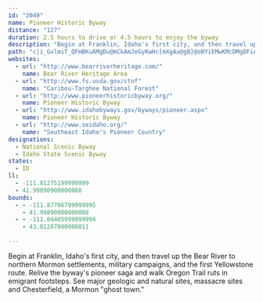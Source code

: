 ```yaml
---
id: "2049"
name: Pioneer Historic Byway
distance: "127"
duration: 2.5 hours to drive or 4.5 hours to enjoy the byway
description: "Begin at Franklin, Idaho's first city, and then travel up the Bear River to northern Mormon settlements, military campaigns, and the first Yellowstone route. Relive the byway's pioneer saga and walk Oregon Trail ruts in emigrant footsteps. See major geologic and natural sites, massacre sites and Chesterfield, a Mormon \"ghost town.\""
path: "c|i_GvlmiT_QFmBKuAMgDu@mCkAmJeGyKwHc[mXgAu@gB}@oBYiEMwKMcDMgDFiAFyCp@aBp@o_Abf@_GrC_ExAwFdAcr@dIaQ`B_OjA{M`@wBX_Cv@}BfA}A`AkBdBwBdDyjA|zB{FxJcHtMeMbXcDzH_Tfd@kVri@uPd^eBnCaZj_@gKdNmBtBkEdGoCxDa@b@WRUNIB]F_DAwVOqlALeC^}Ar@gE{G[w@e@wBIcA?eu@I}Fe@uDgAmEo@_BsAuBuCiDsx@_{@gHiIaDeFoD_HkZum@qGoNuAiCaA_BiCeDeCkCqAaAkp@w`@gYqQoCwAsEuA{Fs@sDLcF~@yAl@{[`OufA~e@sEzBg_@lPeBh@iCb@mDXsA?cDKs{@yIaEy@uBu@wBeAgH{EiEsBiBe@{DYyDRoB`@gC~@sY`RaElB}iA|c@aJzCaHrAiFl@uNdAe`AlGyCJaKLcD?{l@qBwIaAoHgB_DgAyDeBqe@kY_S{KmSkKeEgDsh@{j@kD_F}o@qdAaDuEoBsBkDsCgAm@s`@iPcEyBeBwAaG{FmB_CoCoCqPuQoG{GgE}DwKcIii@y]_JeHkEgEcFoGq\\kf@{]yh@cE{FmCyEyCuGsAeFkB}IgDuR}AmEm@kAyAmBeA_AaM_GsC}AgEkByCeA}ESqEm@wIyByCkBiAaAw@eAoAgCy@wB[oAg@qCMaBMmEn@oXEyD[aHaAaHmTwwAu@_EsAmEyAgDiBkDqK{NqBuDeAgDe@sBo@_ESmFE{BNmM?uCYeEe@gCi@cBw@}AkC}CgDaB_RkGsBaAcB{A_AkAkHgKuAkA}@i@cCy@sFKiO?kGRkARmCx@sQhHuCxA}ErDiBdBiNtOqHrIyCnCmC~A}B|@uBf@cBR{E?_Da@qDeAkC{AiDwC}OiUsCoDoBcByBsAcDgAmBYaCMoER_w@`OcBRsCJ{DEoEk@aHqAiCGwBJcDz@iAd@_C~AwHnIcDvCqFfEkm@d^oErCqFdCmB^cCL_DSsBe@gy@iZcFaBeGgAoFk@{FQod@a@sTCmIh@gXhE}DXcB?wCKuAOmTyDwIq@ia@K}E\\sH~@yhAtOaJxBqHnCuIxEyFfEkKrJqF`EsCjAmAXkCNupAOgz@e@wmAFsmCU_b@Dg^KwhAFcbA?af@Mkc@De_Cm@qiBWasBD_u@^DuJCy`@Dw[GwISwImAaUqAiOeMwdAyOyxBiCe`@aB{NuAuOmCq`@oD_f@o@{Fi@yDyPy~@m@eFQaGTeHx@aGdb@mdCbBmKbA{INoLTieB{MHkKKByc@?mEOcCSoBYqAu@oBmAcBy@y@yAaAm@SoAK_BEmaBPuNEmBSuBe@aDyA_OoKgBcAoDyAog@uNcBi@uFeCiDsByDqC}g@mc@qF_EaFmC{e@sUmE}AsCSgaB?gcFScsHsBeBW{Bk@{A{@}VeW_RaSuD_DaAm@wDwAwIsBiBSmDMaGDu@K}CeAwF{FaJcL{DwDuAm@oCa@wBIaOG_CQoD{@_VmJ{Dy@mb@mHkBAmKfCqC^kBF{Mf@qSb@sUS{@R}Al@uP~L}BnAs@Vo@F}AQ{MmFoRqGqEU_NbB_H~@oBd@mDnBgIlF}@ViCDi@KsTsIoC_B{CgDkOcT}AmCe@sAk@yC]yCS_CBoBR_Bt@_EB{@Ck@[sBw@qAm\\kYwC{B}Aq@yAW_BAGI{c@IyDK_C_@}BeAgCgCoAyBwWcu@uByFc@y@o@aAqAeAsEaBkBcBy@iAgDyG{JsQyAsB}AyAuF}Dq|@}k@cD{AeDs@aBKuYy@_f@eAgF\\cErAwH`EwD|Asc@hHkNpBmIvAm\\~MuCf@_BByCWiBe@{TiGwuByj@iBYmCCk@HkDrAiKrGkCzBgIxJy@x@gBz@{BV}ACsBa@_DaBs@U_AGiAJoHlBcF~@eDdAmp@~_@{AZmAAo@KiBy@sAuAo@cBYuAS}CBmANsAn@eCd_@g`ApUym@bEqJj@iAvBcDzIyLfG{IxIoLpBmDrAwDnAgF~b@gfCb@kDFgBAyAO_DY{Ai@qByCoGiLiSeCwC{@o@eAe@kA_@mIyAgCm@mAcAU_@YgAKsAD_B^{Ah@cAn@i@|ZuR`CcBpAmAvAyBhAcDh@yCNqB?uEcDohB?obBEyBi@qEW{Aa@}AuOmc@y@{CSgCEg}@DeAh@oAlAs@hz@uT|CK`Yb@pPb@fDa@hBs@fCaB`A_AvB_Dx@eBbTuk@p@gC\\mBb@eGDmDOgDo@sEYgBc@wAqFoLaAsCuJ_c@YsCAaCVmDd@qB\\gArAqC`W{d@xAkDn@cDHyCCwCiCcOIaDZmCpByIn@aEBgDMsC_AaO_AuRcAoN_BiHqG{V]uBGqACsERsCj@sClAyCt@uAlAwA`M{Kl@y@x@sAz@eCRaAXyC?yAIsDsA_]?gF\\_DhFcPb@_BbA{HD}B?aG[cFQcAUaAcAqBu@u@c@YeBi@_AAcALmBbAiCtCcBrAmBRcBScBy@_AmAiA{CSqAAaANwCr@kCh@aAhBeCbBcD`BsGb@yEN{IdCi{@RiLFoQSuHo@qGyBuOcAaH_BaJgE}O}HoV}@cCwAcCqBgB}BqAcAiA}@eBoAsDe@y@Y_@iDaC}@}@o@yAe@aBOsB?yCj@e_@UiORkE~@uIDmAUgC_AmHIgFz@gQ\\uCn@yD~@mDhByE\\uATyAXqIh@aDhCgHbA{ETyCHeBCmBRyFd@eDvAgFNiATwCj@iMAsDMuBeAeGeIwYsCsH{C{Gc@oBIcBBmCNqArB}GXsBNsC?uHFcBl@{DfC{JxBoRJmB?qBEgBOuBgByNkAuHoQ{|@mAoFyAyD_BsBgBoAq@]mPgDcD}AwG}DsA_A_@i@_@s@oBcFmBkBwAa@]CuGJiDy@}B_BuAgBqAqCcFiOoCiGs@qAi@uAo@cDOcFO_A_AkCs@{@i@c@oCmAcBkAs@u@c@y@_AkCY{AOwACaC`@uHDqCE{C]_E[kB_Ne`@uIqUoQig@iAkFk@_GOsD?qHhCcc@HiJOkHMcBiFso@CuFNqCx@{Ev@eC|MkZvCmIhAsINuD?cNN{Ez@sGh@}BvB{FrPc\\nAcEn@yEHyA?gD_AsMQuFAgFDyBvA}RNgDJubCKkW"
websites:
  - url: "http://www.bearriverheritage.com/"
    name: Bear River Heritage Area
  - url: "http://www.fs.usda.gov/ctnf"
    name: "Caribou-Targhee National Forest"
  - url: "http://www.pioneerhistoricbyway.org/"
    name: Pioneer Historic Byway
  - url: "http://www.idahobyways.gov/byways/pioneer.aspx"
    name: Pioneer Historic Byway
  - url: "http://www.seidaho.org/"
    name: "Southeast Idaho's Pioneer Country"
designations:
  - National Scenic Byway
  - Idaho State Scenic Byway
states:
  - ID
ll:
  - -111.81275199999999
  - 41.99890900000008
bounds:
  - - -111.87706799999995
    - 41.99890900000008
  - - -111.04405999999994
    - 43.01207000000011

---
```


Begin at Franklin, Idaho's first city, and then travel up the Bear River to northern Mormon settlements, military campaigns, and the first Yellowstone route. Relive the byway's pioneer saga and walk Oregon Trail ruts in emigrant footsteps. See major geologic and natural sites, massacre sites and Chesterfield, a Mormon "ghost town."
